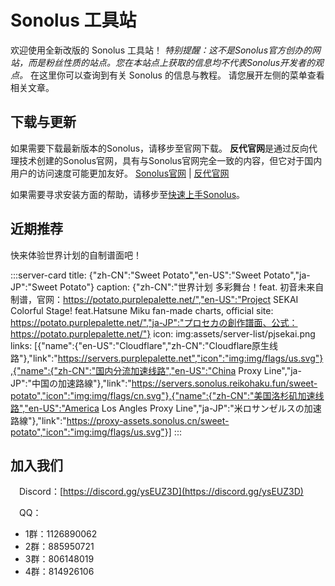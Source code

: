 # Sonolus 工具站

欢迎使用全新改版的 Sonolus 工具站！
*特别提醒：这不是Sonolus官方创办的网站，而是粉丝性质的站点。您在本站点上获取的信息均不代表Sonolus开发者的观点。*
在这里你可以查询到有关 Sonolus 的信息与教程。
请您展开左侧的菜单查看相关文章。

## 下载与更新

如果需要下载最新版本的Sonolus，请移步至官网下载。
**反代官网**是通过反向代理技术创建的Sonolus官网，具有与Sonolus官网完全一致的内容，但它对于国内用户的访问速度可能更加友好。
[Sonolus官网](https://sonolus.com) | [反代官网](https://sonolus.reikohaku.fun)

如果需要寻求安装方面的帮助，请移步至[快速上手Sonolus](/guide/quick-start)。

## 近期推荐

快来体验世界计划的自制谱面吧！

:::server-card
title: {"zh-CN":"Sweet Potato","en-US":"Sweet Potato","ja-JP":"Sweet Potato"}
caption: {"zh-CN":"世界计划 多彩舞台！feat. 初音未来自制谱，官网：https://potato.purplepalette.net/","en-US":"Project SEKAI Colorful Stage! feat.Hatsune Miku fan-made charts, official site: https://potato.purplepalette.net/","ja-JP":"プロセカの創作譜面、公式：https://potato.purplepalette.net/"}
icon: img:assets/server-list/pjsekai.png
links: [{"name":{"en-US":"Cloudflare","zh-CN":"Cloudflare原生线路"},"link":"https://servers.purplepalette.net","icon":"img:img/flags/us.svg"},{"name":{"zh-CN":"国内分流加速线路","en-US":"China Proxy Line","ja-JP":"中国の加速路線"},"link":"https://servers.sonolus.reikohaku.fun/sweet-potato","icon":"img:img/flags/cn.svg"},{"name":{"zh-CN":"美国洛杉矶加速线路","en-US":"America Los Angles Proxy Line","ja-JP":"米ロサンゼルスの加速路線"},"link":"https://proxy-assets.sonolus.cn/sweet-potato","icon":"img:img/flags/us.svg"}]
:::

## 加入我们

<img src="https://sonolus.com/res/discord-brands.png" style="height: 1em"/>Discord：[https://discord.gg/ysEUZ3D](https://discord.gg/ysEUZ3D)

<img src="https://sonolus.com/res/qq-brands.png" style="height: 1em"/>QQ：

  * 1群：1126890062
  * 2群：885950721
  * 3群：806148019
  * 4群：814926106
